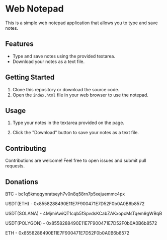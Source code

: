 # Web Notepad

This is a simple web notepad application that allows you to type and save notes.

## Features

- Type and save notes using the provided textarea.
- Download your notes as a text file.


## Getting Started

1. Clone this repository or download the source code.
2. Open the `index.html` file in your web browser to use the notepad.

## Usage

1. Type your notes in the textarea provided on the page.

2. Click the "Download" button to save your notes as a text file.

## Contributing

Contributions are welcome! Feel free to open issues and submit pull requests.

## Donations
BTC - bc1q5kmqqynratseyh7v0n8q58rn7p5xejuemmc4px

USDT(ETH) - 0x8558288490E11E7F900471E7D52F0b0A0B6b8572

USDT(SOLANA) - 4MjmiAwiQT1cqb5fSpvdsKCabZAKxopcMsTqem9gWBqB

USDT(POLYGON) - 0x8558288490E11E7F900471E7D52F0b0A0B6b8572

ETH - 0x8558288490E11E7F900471E7D52F0b0A0B6b8572

